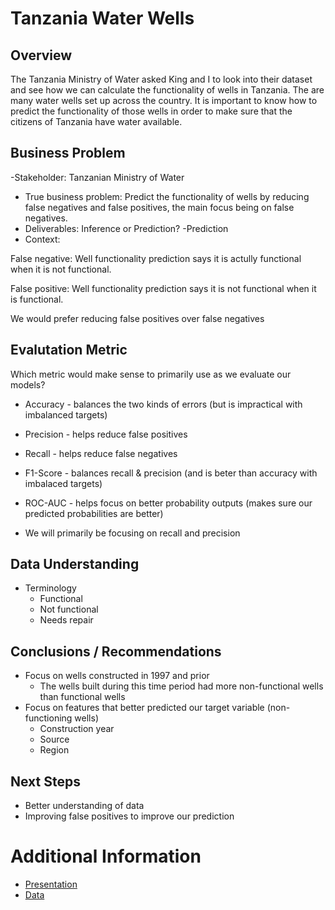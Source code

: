# Tanzania Water Wells

## Overview
The Tanzania Ministry of Water asked King and I to look into their dataset and see how we can calculate the functionality of wells in Tanzania. The are many water wells set up across the country. It is important to know how to predict the functionality of those wells in order to make sure that the citizens of Tanzania have water available. 

## Business Problem
-Stakeholder: Tanzanian Ministry of Water

- True business problem: Predict the functionality of wells by reducing false negatives and false positives, the main focus being on false negatives.
- Deliverables: Inference or Prediction?
    -Prediction
- Context:

False negative: Well functionality prediction says it is actully functional when it is not functional.

False positive: Well functionality prediction says it is not functional when it is functional.

We would prefer reducing false positives over false negatives

## Evalutation Metric
Which metric would make sense to primarily use as we evaluate our models?
- Accuracy - balances the two kinds of errors (but is impractical with imbalanced targets)
- Precision - helps reduce false positives
- Recall - helps reduce false negatives
- F1-Score - balances recall & precision (and is beter than accuracy with imbalaced targets)
- ROC-AUC - helps focus on better probability outputs (makes sure our predicted probabilities are better)

- We will primarily be focusing on recall and precision

## Data Understanding
- Terminology
    - Functional
    - Not functional
    - Needs repair

## Conclusions / Recommendations
- Focus on wells constructed in 1997 and prior
    - The wells built during this time period had more non-functional wells than functional wells
- Focus on features that better predicted our target variable (non-functioning wells)
    - Construction year
    - Source
    - Region
  
## Next Steps
- Better understanding of data
- Improving false positives to improve our prediction

# Additional Information
 * [Presentation](Presentation.pdf)
 * [Data](https://www.drivendata.org/competitions/7/pump-it-up-data-mining-the-water-table/page/23/)